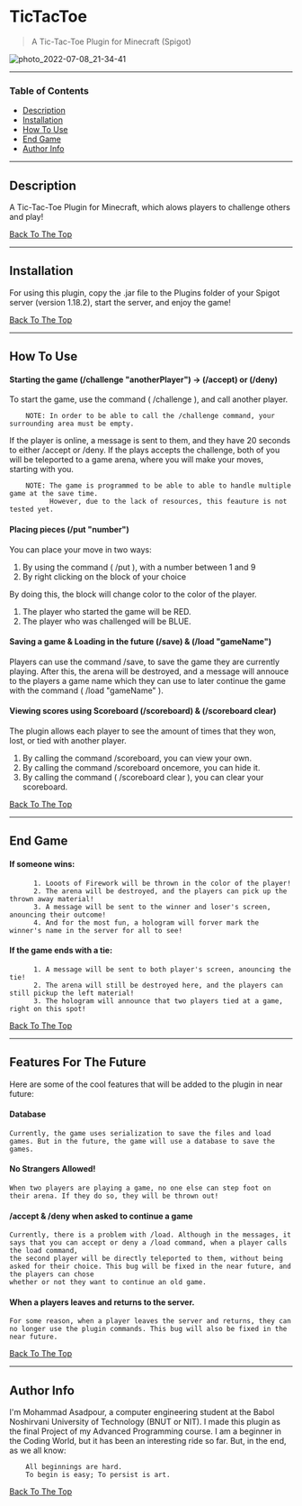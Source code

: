# TicTacToe

> A Tic-Tac-Toe Plugin for Minecraft (Spigot)

![photo_2022-07-08_21-34-41](https://user-images.githubusercontent.com/107719378/178038077-7ad835c2-3c77-4187-9584-fb1d85ac8f5a.jpg)

---

### Table of Contents

- [Description](#description)
- [Installation](#installation)
- [How To Use](#how-to-use)
- [End Game](#end-game)
- [Author Info](#author-info)

---

## Description

A Tic-Tac-Toe Plugin for Minecraft, which alows players to challenge others and play! 

[Back To The Top](#tictactoe)

---

## Installation

For using this plugin, copy the .jar file to the Plugins folder of your Spigot server (version 1.18.2), start the server, and enjoy the game!

[Back To The Top](#tictactoe)

---

## How To Use

#### Starting the game (/challenge "anotherPlayer") -> (/accept) or (/deny)

To start the game, use the command ( /challenge <anotherPlayer> ), and call another player. 

        NOTE: In order to be able to call the /challenge command, your surrounding area must be empty.
        
If the player is online, a message is sent to them, and they have 20 seconds to either /accept or /deny.
If the plays accepts the challenge, both of you will be teleported to a game arena, where you will make your moves, starting with you.
  
        NOTE: The game is programmed to be able to able to handle multiple game at the save time.
              However, due to the lack of resources, this feauture is not tested yet.

#### Placing pieces (/put "number")
  
You can place your move in two ways:
  1. By using the command ( /put <number> ), with a number between 1 and 9
  2. By right clicking on the block of your choice
  
By doing this, the block will change color to the color of the player.
  1. The player who started the game will be RED.
  2. The player who was challenged will be BLUE.
  
#### Saving a game & Loading in the future (/save) & (/load "gameName")

Players can use the command /save, to save the game they are currently playing. After this, the arena will be destroyed, 
and a message will annouce to the players a game name which they can use to later continue the game with the command ( /load "gameName" ).

#### Viewing scores using Scoreboard (/scoreboard) & (/scoreboard clear)

The plugin allows each player to see the amount of times that they won, lost, or tied with another player.
  1. By calling the command /scoreboard, you can view your own.
  2. By calling the command /scoreboard oncemore, you can hide it.
  3. By calling the command ( /scoreboard clear ), you can clear your scoreboard.

[Back To The Top](#tictactoe)
  
---

## End Game
  
  #### If someone wins:
          1. Looots of Firework will be thrown in the color of the player!
          2. The arena will be destroyed, and the players can pick up the thrown away material!
          3. A message will be sent to the winner and loser's screen, anouncing their outcome!
          4. And for the most fun, a hologram will forver mark the winner's name in the server for all to see!
  #### If the game ends with a tie:
          1. A message will be sent to both player's screen, anouncing the tie!
          2. The arena will still be destroyed here, and the players can still pickup the left material!
          3. The hologram will announce that two players tied at a game, right on this spot!
  
  [Back To The Top](#tictactoe)
  
---

## Features For The Future
  
Here are some of the cool features that will be added to the plugin in near future:
  
    
#### Database
    Currently, the game uses serialization to save the files and load games. But in the future, the game will use a database to save the games.

#### No Strangers Allowed!
    When two players are playing a game, no one else can step foot on their arena. If they do so, they will be thrown out!
  
#### /accept & /deny when asked to continue a game
    Currently, there is a problem with /load. Although in the messages, it says that you can accept or deny a /load command, when a player calls the load command, 
    the second player will be directly teleported to them, without being asked for their choice. This bug will be fixed in the near future, and the players can chose
    whether or not they want to continue an old game.
  
#### When a players leaves and returns to the server.
    For some reason, when a player leaves the server and returns, they can no longer use the plugin commands. This bug will also be fixed in the near future.
  
[Back To The Top](#tictactoe)
  
---

## Author Info

I'm Mohammad Asadpour, a computer engineering student at the Babol Noshirvani University of Technology (BNUT or NIT). I made this plugin as the final Project of
  my Advanced Programming course. I am a beginner in the Coding World, but it has been an interesting ride so far. But, in the end, as we all know:
        
        All beginnings are hard.
        To begin is easy; To persist is art.

[Back To The Top](#tictactoe)
